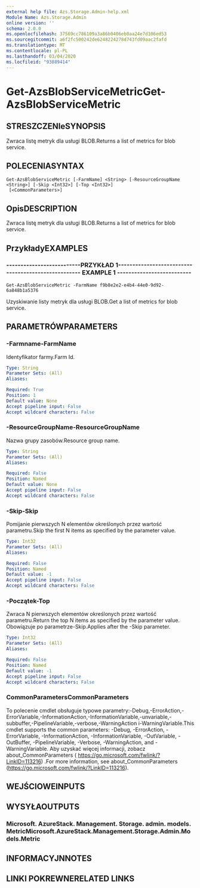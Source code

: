 ```yaml
---
external help file: Azs.Storage.Admin-help.xml
Module Name: Azs.Storage.Admin
online version: ''
schema: 2.0.0
ms.openlocfilehash: 37569cc786109a3a86b0406eb0aa24e7d106ed53
ms.sourcegitcommit: a6f2fc500242de6248224278d743fd09aac2fafd
ms.translationtype: MT
ms.contentlocale: pl-PL
ms.lasthandoff: 03/04/2020
ms.locfileid: "93889414"
---
```

# <span data-ttu-id="886e7-101">Get-AzsBlobServiceMetric</span><span class="sxs-lookup"><span data-stu-id="886e7-101">Get-AzsBlobServiceMetric</span></span>

## <span data-ttu-id="886e7-102">STRESZCZENIe</span><span class="sxs-lookup"><span data-stu-id="886e7-102">SYNOPSIS</span></span>
<span data-ttu-id="886e7-103">Zwraca listę metryk dla usługi BLOB.</span><span class="sxs-lookup"><span data-stu-id="886e7-103">Returns a list of metrics for blob service.</span></span>

## <span data-ttu-id="886e7-104">POLECENIA</span><span class="sxs-lookup"><span data-stu-id="886e7-104">SYNTAX</span></span>

```
Get-AzsBlobServiceMetric [-FarmName] <String> [-ResourceGroupName <String>] [-Skip <Int32>] [-Top <Int32>]
 [<CommonParameters>]
```

## <span data-ttu-id="886e7-105">Opis</span><span class="sxs-lookup"><span data-stu-id="886e7-105">DESCRIPTION</span></span>
<span data-ttu-id="886e7-106">Zwraca listę metryk dla usługi BLOB.</span><span class="sxs-lookup"><span data-stu-id="886e7-106">Returns a list of metrics for blob service.</span></span>

## <span data-ttu-id="886e7-107">Przykłady</span><span class="sxs-lookup"><span data-stu-id="886e7-107">EXAMPLES</span></span>

### <span data-ttu-id="886e7-108">--------------------------PRZYKŁAD 1--------------------------</span><span class="sxs-lookup"><span data-stu-id="886e7-108">-------------------------- EXAMPLE 1 --------------------------</span></span>
```
Get-AzsBlobServiceMetric -FarmName f9b8e2e2-e4b4-44e0-9d92-6a848b1a5376
```

<span data-ttu-id="886e7-109">Uzyskiwanie listy metryk dla usługi BLOB.</span><span class="sxs-lookup"><span data-stu-id="886e7-109">Get a list of metrics for blob service.</span></span>

## <span data-ttu-id="886e7-110">PARAMETRÓW</span><span class="sxs-lookup"><span data-stu-id="886e7-110">PARAMETERS</span></span>

### <span data-ttu-id="886e7-111">-Farmname</span><span class="sxs-lookup"><span data-stu-id="886e7-111">-FarmName</span></span>
<span data-ttu-id="886e7-112">Identyfikator farmy.</span><span class="sxs-lookup"><span data-stu-id="886e7-112">Farm Id.</span></span>

```yaml
Type: String
Parameter Sets: (All)
Aliases: 

Required: True
Position: 1
Default value: None
Accept pipeline input: False
Accept wildcard characters: False
```

### <span data-ttu-id="886e7-113">-ResourceGroupName</span><span class="sxs-lookup"><span data-stu-id="886e7-113">-ResourceGroupName</span></span>
<span data-ttu-id="886e7-114">Nazwa grupy zasobów.</span><span class="sxs-lookup"><span data-stu-id="886e7-114">Resource group name.</span></span>

```yaml
Type: String
Parameter Sets: (All)
Aliases: 

Required: False
Position: Named
Default value: None
Accept pipeline input: False
Accept wildcard characters: False
```

### <span data-ttu-id="886e7-115">-Skip</span><span class="sxs-lookup"><span data-stu-id="886e7-115">-Skip</span></span>
<span data-ttu-id="886e7-116">Pomijanie pierwszych N elementów określonych przez wartość parametru.</span><span class="sxs-lookup"><span data-stu-id="886e7-116">Skip the first N items as specified by the parameter value.</span></span>

```yaml
Type: Int32
Parameter Sets: (All)
Aliases: 

Required: False
Position: Named
Default value: -1
Accept pipeline input: False
Accept wildcard characters: False
```

### <span data-ttu-id="886e7-117">-Początek</span><span class="sxs-lookup"><span data-stu-id="886e7-117">-Top</span></span>
<span data-ttu-id="886e7-118">Zwraca N pierwszych elementów określonych przez wartość parametru.</span><span class="sxs-lookup"><span data-stu-id="886e7-118">Return the top N items as specified by the parameter value.</span></span>
<span data-ttu-id="886e7-119">Obowiązuje po parametrze-Skip.</span><span class="sxs-lookup"><span data-stu-id="886e7-119">Applies after the -Skip parameter.</span></span>

```yaml
Type: Int32
Parameter Sets: (All)
Aliases: 

Required: False
Position: Named
Default value: -1
Accept pipeline input: False
Accept wildcard characters: False
```

### <span data-ttu-id="886e7-120">CommonParameters</span><span class="sxs-lookup"><span data-stu-id="886e7-120">CommonParameters</span></span>
<span data-ttu-id="886e7-121">To polecenie cmdlet obsługuje typowe parametry:-Debug,-ErrorAction,-ErrorVariable,-InformationAction,-InformationVariable,-unvariable,-subbuffer,-PipelineVariable,-verbose,-WarningAction i-WarningVariable.</span><span class="sxs-lookup"><span data-stu-id="886e7-121">This cmdlet supports the common parameters: -Debug, -ErrorAction, -ErrorVariable, -InformationAction, -InformationVariable, -OutVariable, -OutBuffer, -PipelineVariable, -Verbose, -WarningAction, and -WarningVariable.</span></span> <span data-ttu-id="886e7-122">Aby uzyskać więcej informacji, zobacz about_CommonParameters ( https://go.microsoft.com/fwlink/?LinkID=113216) .</span><span class="sxs-lookup"><span data-stu-id="886e7-122">For more information, see about_CommonParameters (https://go.microsoft.com/fwlink/?LinkID=113216).</span></span>

## <span data-ttu-id="886e7-123">WEJŚCIOWE</span><span class="sxs-lookup"><span data-stu-id="886e7-123">INPUTS</span></span>

## <span data-ttu-id="886e7-124">WYSYŁA</span><span class="sxs-lookup"><span data-stu-id="886e7-124">OUTPUTS</span></span>

### <span data-ttu-id="886e7-125">Microsoft. AzureStack. Management. Storage. admin. models. Metric</span><span class="sxs-lookup"><span data-stu-id="886e7-125">Microsoft.AzureStack.Management.Storage.Admin.Models.Metric</span></span>

## <span data-ttu-id="886e7-126">INFORMACYJN</span><span class="sxs-lookup"><span data-stu-id="886e7-126">NOTES</span></span>

## <span data-ttu-id="886e7-127">LINKI POKREWNE</span><span class="sxs-lookup"><span data-stu-id="886e7-127">RELATED LINKS</span></span>

